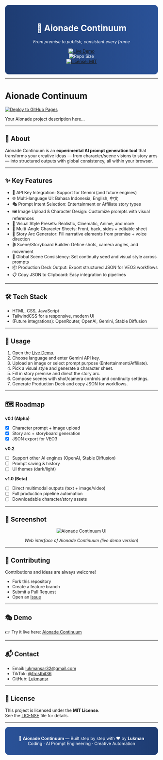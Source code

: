 <div align="center" style="background: linear-gradient(90deg, #1e3c72, #2a5298); padding: 20px; border-radius: 12px; color: white;">

# 🌌 Aionade Continuum  
_From premise to publish, consistent every frame_

[![Live Demo](https://img.shields.io/badge/Demo-Live-blue?style=for-the-badge)](https://lukmansr.github.io/aionade-continuum/)  
![Repo Size](https://img.shields.io/github/repo-size/Lukmansr/aionade-continuum)  
[![License: MIT](https://img.shields.io/badge/License-MIT-yellow.svg)](LICENSE)

</div>

---

# Aionade Continuum

[![Deploy to GitHub Pages](https://github.com/Lukmansr/aionade-continuum/actions/workflows/pages.yml/badge.svg)](https://github.com/Lukmansr/aionade-continuum/actions/workflows/pages.yml)

Your AIonade project description here...

---

## 📖 About  
Aionade Continuum is an **experimental AI prompt generation tool** that transforms your creative ideas — from character/scene visions to story arcs — into structured outputs with global consistency, all within your browser.

---

## ✨ Key Features  
- 🔑 API Key Integration: Support for Gemini (and future engines)  
- 🌐 Multi-language UI: Bahasa Indonesia, English, 中文  
- 🎭 Prompt Intent Selection: Entertainment or Affiliate story types  
- 🖼 Image Upload & Character Design: Customize prompts with visual references  
- 🎨 Visual Style Presets: Realistic, Cinematic, Anime, and more  
- 👥 Multi-Angle Character Sheets: Front, back, sides + editable sheet  
- 📖 Story Arc Generator: Fill narrative elements from premise + voice direction  
- 🎬 Scene/Storyboard Builder: Define shots, camera angles, and movement  
- 🔄 Global Scene Consistency: Set continuity seed and visual style across prompts  
- 📦 Production Deck Output: Export structured JSON for VEO3 workflows  
- 📋 Copy JSON to Clipboard: Easy integration to pipelines  

---

## 🛠 Tech Stack  
- HTML, CSS, JavaScript  
- TailwindCSS for a responsive, modern UI  
- (Future integrations): OpenRouter, OpenAI, Gemini, Stable Diffusion  

---

## 🚀 Usage  
1. Open the [Live Demo](https://lukmansr.github.io/aionade-continuum/).  
2. Choose language and enter Gemini API key.  
3. Upload an image or select prompt purpose (Entertainment/Affiliate).  
4. Pick a visual style and generate a character sheet.  
5. Fill in story premise and direct the story arc.  
6. Compose scenes with shot/camera controls and continuity settings.  
7. Generate Production Deck and copy JSON for workflows.  

---

## 🗺 Roadmap  

**v0.1 (Alpha)**  
- [x] Character prompt + image upload  
- [x] Story arc + storyboard generation  
- [x] JSON export for VEO3  

**v0.2**  
- [ ] Support other AI engines (OpenAI, Stable Diffusion)  
- [ ] Prompt saving & history  
- [ ] UI themes (dark/light)  

**v1.0 (Beta)**  
- [ ] Direct multimodal outputs (text + image/video)  
- [ ] Full production pipeline automation  
- [ ] Downloadable character/story assets  

---

## 📸 Screenshot  

<div align="center">

![Aionade Continuum UI](https://github.com/user-attachments/assets/5910b383-8e07-4ce6-8e0c-63096a884516)
  
*Web interface of Aionade Continuum (live demo version)*  

</div>

---

## 🤝 Contributing  
Contributions and ideas are always welcome!  
- Fork this repository  
- Create a feature branch  
- Submit a Pull Request  
- Open an [Issue](https://github.com/Lukmansr/aionade-continuum/issues)  

---

## 🎭 Demo  
👉 Try it live here: [Aionade Continuum](https://lukmansr.github.io/aionade-continuum/)

---

## 📬 Contact  
- Email: [lukmansar32@gmail.com](mailto:lukmansar32@gmail.com)  
- TikTok: [@frostbit36](https://www.tiktok.com/@frostbit36)  
- GitHub: [Lukmansr](https://github.com/Lukmansr)  

---

## 📄 License  
This project is licensed under the **MIT License**.  
See the [LICENSE](LICENSE) file for details.  

---

<div align="center" style="background: linear-gradient(90deg, #2a5298, #1e3c72); padding: 15px; border-radius: 12px; color: white;">

🌌 <b>Aionade Continuum</b> — Built step by step with ❤️ by <b>Lukman</b>  
Coding · AI Prompt Engineering · Creative Automation  

</div>
